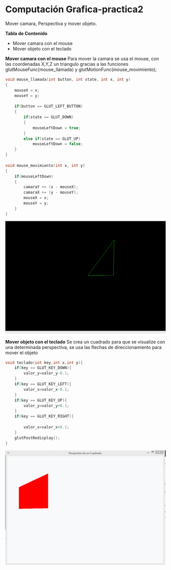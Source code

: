 # Computación Grafica-practica2
Mover camara, Perspectiva y mover objeto.


**Tabla de Contenido**
- Mover camara con el mouse
- Mover objeto con el teclado



**Mover camara con el mouse**
Para mover la camara se usa el mouse, con las coordenadas X,Y,Z un triangulo gracias a las funciones   glutMouseFunc(mouse_llamada) y 
  glutMotionFunc(mouse_movimiento);


```c++
void mouse_llamada(int button, int state, int x, int y)
{
    mouseX = x;
    mouseY = y;

    if(button == GLUT_LEFT_BUTTON)
    {
        if(state == GLUT_DOWN)
        {
            mouseLeftDown = true;
        }
        else if(state == GLUT_UP)
            mouseLeftDown = false;
    }
}

void mouse_movimiento(int x, int y)
{
    if(mouseLeftDown)
    {
        camaraY += (x - mouseX);
        camaraX += (y - mouseY);
        mouseX = x;
        mouseY = y;
    }
}
```

![Mover camara](https://github.com/DenisCcallo/Grafica2/blob/master/2%20imagenes/camaramouse.gif "Mover camara")


**Mover objeto con el teclado**
Se crea un cuadrado para que se visualize con una determinada perspectiva, se usa las flechas de direccionamiento para mover el objeto

```c++
void teclado(int key,int x,int y){
    if(key == GLUT_KEY_DOWN){
        valor_y=valor_y-0.1;
    }
    if(key == GLUT_KEY_LEFT){
        valor_x=valor_x-0.1;
    }
    if(key == GLUT_KEY_UP){
        valor_y=valor_y+0.1;
    }
    if(key == GLUT_KEY_RIGHT){

        valor_x=valor_x+0.1;
    }
    glutPostRedisplay();
}
```

![Mover objeto](https://github.com/DenisCcallo/Grafica2/blob/master/2%20imagenes/moveobjteclado.gif "Mover objeto")
